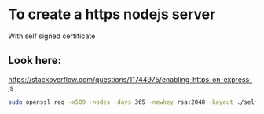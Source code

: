 # To create a https nodejs server
With self signed certificate

## Look here:
https://stackoverflow.com/questions/11744975/enabling-https-on-express-js

```bash
sudo openssl req -x509 -nodes -days 365 -newkey rsa:2048 -keyout ./selfsigned.key -out selfsigned.crt
```



